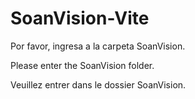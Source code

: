 # SoanVision-Vite

Por favor, ingresa a la carpeta SoanVision.

Please enter the SoanVision folder.

Veuillez entrer dans le dossier SoanVision.
